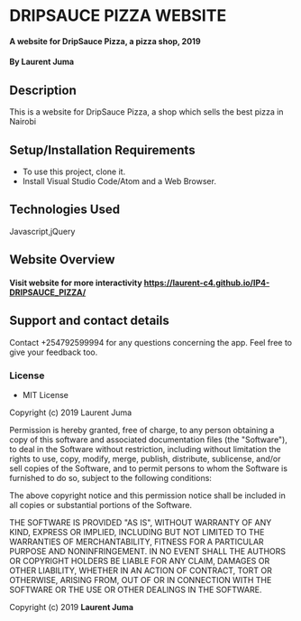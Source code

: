 # DRIPSAUCE PIZZA WEBSITE
#### A website for DripSauce Pizza, a pizza shop, 2019
#### By **Laurent Juma**
## Description
This is a website for DripSauce Pizza, a shop which sells the best pizza in Nairobi
## Setup/Installation Requirements
* To use this project, clone it.
* Install Visual Studio Code/Atom and a Web Browser.
## Technologies Used
Javascript,jQuery
## Website Overview

#### Visit website for more interactivity https://laurent-c4.github.io/IP4-DRIPSAUCE_PIZZA/

## Support and contact details
Contact +254792599994 for any questions concerning the app. Feel free to give your feedback too.
### License
* MIT License

Copyright (c) 2019 Laurent Juma

Permission is hereby granted, free of charge, to any person obtaining a copy
of this software and associated documentation files (the "Software"), to deal
in the Software without restriction, including without limitation the rights
to use, copy, modify, merge, publish, distribute, sublicense, and/or sell
copies of the Software, and to permit persons to whom the Software is
furnished to do so, subject to the following conditions:

The above copyright notice and this permission notice shall be included in all
copies or substantial portions of the Software.

THE SOFTWARE IS PROVIDED "AS IS", WITHOUT WARRANTY OF ANY KIND, EXPRESS OR
IMPLIED, INCLUDING BUT NOT LIMITED TO THE WARRANTIES OF MERCHANTABILITY,
FITNESS FOR A PARTICULAR PURPOSE AND NONINFRINGEMENT. IN NO EVENT SHALL THE
AUTHORS OR COPYRIGHT HOLDERS BE LIABLE FOR ANY CLAIM, DAMAGES OR OTHER
LIABILITY, WHETHER IN AN ACTION OF CONTRACT, TORT OR OTHERWISE, ARISING FROM,
OUT OF OR IN CONNECTION WITH THE SOFTWARE OR THE USE OR OTHER DEALINGS IN THE
SOFTWARE.

Copyright (c) 2019 **Laurent Juma**
